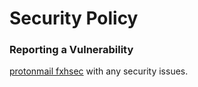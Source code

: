 # Security Policy

### Reporting a Vulnerability

<a href="mailto:fxhsec@proton.me">protonmail fxhsec</a> with any security issues.
